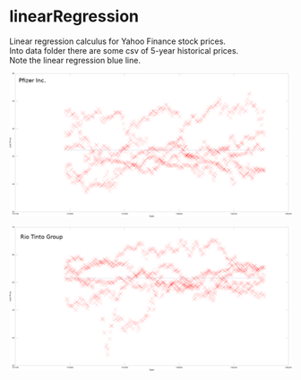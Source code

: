 # linearRegression
Linear regression calculus for Yahoo Finance stock prices.  
Into data folder there are some csv of 5-year historical prices.  
Note the linear regression blue line.

![Alt text](img/PFE.png?raw=true "Pfizer Inc 5-year stock prices")

![Alt text](img/RIO.png?raw=true "Rio Tinto Group 5-year stock prices")

